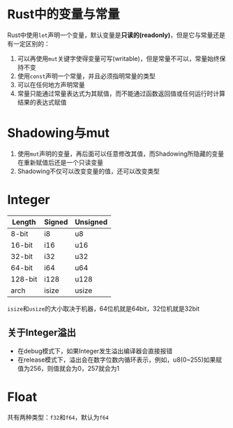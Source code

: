 # Rust中的变量与常量
Rust中使用`let`声明一个变量，默认变量是**只读的(readonly)**，但是它与常量还是有一定区别的：
1. 可以再使用`mut`关键字使得变量可写(writable)，但是常量不可以，常量始终保持不变
2. 使用`const`声明一个常量，并且必须指明常量的类型
3. 可以在任何地方声明常量
4. 常量只能通过常量表达式为其赋值，而不能通过函数返回值或任何运行时计算结果的表达式赋值

# Shadowing与mut
1. 使用`mut`声明的变量，再后面可以任意修改其值，而Shadowing所隐藏的变量在重新赋值后还是一个只读变量
2. Shadowing不仅可以改变变量的值，还可以改变类型

# Integer

| Length  | Signed | Unsigned |
| ------- | ------ | -------- |
| 8-bit   | i8     | u8       |
| 16-bit  | i16    | u16      |
| 32-bit  | i32    | u32      |
| 64-bit  | i64    | u64      |
| 128-bit | i128   | u128     |
| arch    | isize  | usize    |

`isize`和`usize`的大小取决于机器，64位机就是64bit，32位机就是32bit

## 关于Integer溢出

- 在debug模式下，如果Integer发生溢出编译器会直接报错
- 在release模式下，溢出会在数字位数内循环表示，例如，u8(0~255)如果赋值为256，则值就会为0，257就会为1

# Float

共有两种类型：`f32`和`f64`，默认为`f64`

